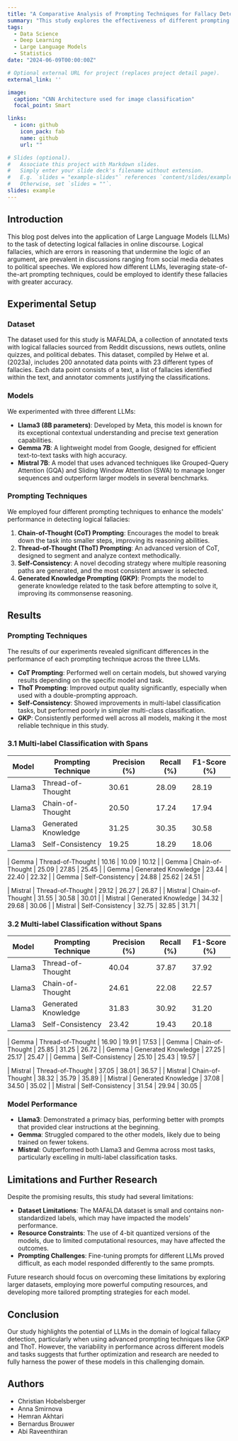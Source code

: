 ```yaml
---
title: "A Comparative Analysis of Prompting Techniques for Fallacy Detection"
summary: "This study explores the effectiveness of different prompting techniques for fallacy detection, a task requiring complex reasoning, using three State-of-the-Art (SotA) LLMs: Llama3, Gemma 7B, and Mistral 7B. We evaluate five prompting techniques: a handcrafted baseline, Chain-of-Thought (CoT), Thread-of-Thought (ThoT), Knowledge Generation, and Self-Consistency, against the Multi-level Annotated Fallacy Dataset (MAFALDA). The study aims to determine the impact of these techniques on LLM performance in fallacy detection, identifying the best combination of LLM and prompting technique according to the MAFALDA taxonomy. The findings highlight the individual strengths and limitations of each prompting technique and discuss future research directions."
tags:
  - Data Science
  - Deep Learning
  - Large Language Models
  - Statistics
date: "2024-06-09T00:00:00Z"

# Optional external URL for project (replaces project detail page).
external_link: ''

image:
  caption: "CNN Architecture used for image classification"
  focal_point: Smart

links:
  - icon: github
    icon_pack: fab
    name: github
    url: ""

# Slides (optional).
#   Associate this project with Markdown slides.
#   Simply enter your slide deck's filename without extension.
#   E.g. `slides = "example-slides"` references `content/slides/example-slides.md`.
#   Otherwise, set `slides = ""`.
slides: example
---
```


## Introduction
This blog post delves into the application of Large Language Models (LLMs) to the task of detecting logical fallacies in online discourse. Logical fallacies, which are errors in reasoning that undermine the logic of an argument, are prevalent in discussions ranging from social media debates to political speeches. We explored how different LLMs, leveraging state-of-the-art prompting techniques, could be employed to identify these fallacies with greater accuracy.

## Experimental Setup

### Dataset
The dataset used for this study is MAFALDA, a collection of annotated texts with logical fallacies sourced from Reddit discussions, news outlets, online quizzes, and political debates. This dataset, compiled by Helwe et al. (2023a), includes 200 annotated data points with 23 different types of fallacies. Each data point consists of a text, a list of fallacies identified within the text, and annotator comments justifying the classifications.

### Models
We experimented with three different LLMs:

- **Llama3 (8B parameters)**: Developed by Meta, this model is known for its exceptional contextual understanding and precise text generation capabilities.
- **Gemma 7B**: A lightweight model from Google, designed for efficient text-to-text tasks with high accuracy.
- **Mistral 7B**: A model that uses advanced techniques like Grouped-Query Attention (GQA) and Sliding Window Attention (SWA) to manage longer sequences and outperform larger models in several benchmarks.

### Prompting Techniques
We employed four different prompting techniques to enhance the models' performance in detecting logical fallacies:

1. **Chain-of-Thought (CoT) Prompting**: Encourages the model to break down the task into smaller steps, improving its reasoning abilities.
2. **Thread-of-Thought (ThoT) Prompting**: An advanced version of CoT, designed to segment and analyze context methodically.
3. **Self-Consistency**: A novel decoding strategy where multiple reasoning paths are generated, and the most consistent answer is selected.
4. **Generated Knowledge Prompting (GKP)**: Prompts the model to generate knowledge related to the task before attempting to solve it, improving its commonsense reasoning.

## Results

### Prompting Techniques
The results of our experiments revealed significant differences in the performance of each prompting technique across the three LLMs.

- **CoT Prompting**: Performed well on certain models, but showed varying results depending on the specific model and task.
- **ThoT Prompting**: Improved output quality significantly, especially when used with a double-prompting approach.
- **Self-Consistency**: Showed improvements in multi-label classification tasks, but performed poorly in simpler multi-class classification.
- **GKP**: Consistently performed well across all models, making it the most reliable technique in this study.

### 3.1 Multi-label Classification with Spans

| Model   | Prompting Technique | Precision (%) | Recall (%) | F1-Score (%) |
|---------|----------------------|---------------|------------|--------------|
| Llama3  | Thread-of-Thought    | 30.61         | 28.09      | 28.19        |
| Llama3  | Chain-of-Thought     | 20.50         | 17.24      | 17.94        |
| Llama3  | Generated Knowledge  | 31.25         | 30.35      | 30.58        |
| Llama3  | Self-Consistency     | 19.25         | 18.29      | 18.06        |

| Gemma   | Thread-of-Thought    | 10.16         | 10.09      | 10.12        |
| Gemma   | Chain-of-Thought     | 25.09         | 27.85      | 25.45        |
| Gemma   | Generated Knowledge  | 23.44         | 22.40      | 22.32        |
| Gemma   | Self-Consistency     | 24.88         | 25.62      | 24.51        |

| Mistral | Thread-of-Thought    | 29.12         | 26.27      | 26.87        |
| Mistral | Chain-of-Thought     | 31.55         | 30.58      | 30.01        |
| Mistral | Generated Knowledge  | 34.32         | 29.68      | 30.06        |
| Mistral | Self-Consistency     | 32.75         | 32.85      | 31.71        |

### 3.2 Multi-label Classification without Spans

| Model   | Prompting Technique | Precision (%) | Recall (%) | F1-Score (%) |
|---------|----------------------|---------------|------------|--------------|
| Llama3  | Thread-of-Thought    | 40.04         | 37.87      | 37.92        |
| Llama3  | Chain-of-Thought     | 24.61         | 22.08      | 22.57        |
| Llama3  | Generated Knowledge  | 31.83         | 30.92      | 31.20        |
| Llama3  | Self-Consistency     | 23.42         | 19.43      | 20.18        |

| Gemma   | Thread-of-Thought    | 16.90         | 19.91      | 17.53        |
| Gemma   | Chain-of-Thought     | 25.85         | 31.25      | 26.72        |
| Gemma   | Generated Knowledge  | 27.25         | 25.17      | 25.47        |
| Gemma   | Self-Consistency     | 25.10         | 25.43      | 19.57        |

| Mistral | Thread-of-Thought    | 37.05         | 38.01      | 36.57        |
| Mistral | Chain-of-Thought     | 38.32         | 35.79      | 35.89        |
| Mistral | Generated Knowledge  | 37.08         | 34.50      | 35.02        |
| Mistral | Self-Consistency     | 31.54         | 29.94      | 30.05        |


### Model Performance
- **Llama3**: Demonstrated a primacy bias, performing better with prompts that provided clear instructions at the beginning.
- **Gemma**: Struggled compared to the other models, likely due to being trained on fewer tokens.
- **Mistral**: Outperformed both Llama3 and Gemma across most tasks, particularly excelling in multi-label classification tasks.

## Limitations and Further Research
Despite the promising results, this study had several limitations:

- **Dataset Limitations**: The MAFALDA dataset is small and contains non-standardized labels, which may have impacted the models' performance.
- **Resource Constraints**: The use of 4-bit quantized versions of the models, due to limited computational resources, may have affected the outcomes.
- **Prompting Challenges**: Fine-tuning prompts for different LLMs proved difficult, as each model responded differently to the same prompts.

Future research should focus on overcoming these limitations by exploring larger datasets, employing more powerful computing resources, and developing more tailored prompting strategies for each model.

## Conclusion
Our study highlights the potential of LLMs in the domain of logical fallacy detection, particularly when using advanced prompting techniques like GKP and ThoT. However, the variability in performance across different models and tasks suggests that further optimization and research are needed to fully harness the power of these models in this challenging domain.

## Authors

- Christian Hobelsberger
- Anna Smirnova
- Hemran Akhtari
- Bernardus Brouwer
- Abi Raveenthiran
